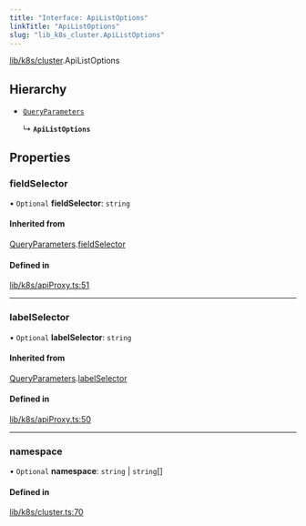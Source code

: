 ```yaml
---
title: "Interface: ApiListOptions"
linkTitle: "ApiListOptions"
slug: "lib_k8s_cluster.ApiListOptions"
---
```


[lib/k8s/cluster](../modules/lib_k8s_cluster.md).ApiListOptions

## Hierarchy

- [`QueryParameters`](lib_k8s_apiProxy.QueryParameters.md)

  ↳ **`ApiListOptions`**

## Properties

### fieldSelector

• `Optional` **fieldSelector**: `string`

#### Inherited from

[QueryParameters](lib_k8s_apiProxy.QueryParameters.md).[fieldSelector](lib_k8s_apiProxy.QueryParameters.md#fieldselector)

#### Defined in

[lib/k8s/apiProxy.ts:51](https://github.com/headlamp-k8s/headlamp/blob/1093c364/frontend/src/lib/k8s/apiProxy.ts#L51)

___

### labelSelector

• `Optional` **labelSelector**: `string`

#### Inherited from

[QueryParameters](lib_k8s_apiProxy.QueryParameters.md).[labelSelector](lib_k8s_apiProxy.QueryParameters.md#labelselector)

#### Defined in

[lib/k8s/apiProxy.ts:50](https://github.com/headlamp-k8s/headlamp/blob/1093c364/frontend/src/lib/k8s/apiProxy.ts#L50)

___

### namespace

• `Optional` **namespace**: `string` \| `string`[]

#### Defined in

[lib/k8s/cluster.ts:70](https://github.com/headlamp-k8s/headlamp/blob/1093c364/frontend/src/lib/k8s/cluster.ts#L70)
